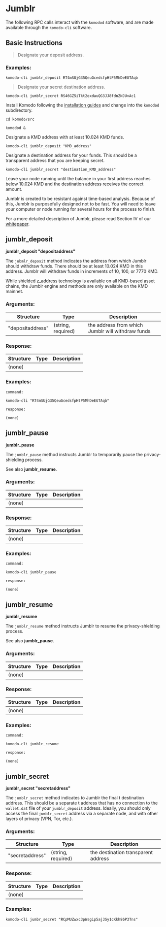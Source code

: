 # Jumblr

The following RPC calls interact with the `komodod` software, and are made available through the `komodo-cli` software.

## Basic Instructions

> Designate your deposit address.



### Examples:

```
komodo-cli jumblr_deposit RT4mSUjG35QeuGcedsfpHtP5MhDeEGTAqb
```

> Designate your secret destination address.

```
komodo-cli jumblr_secret RS46GZ5iTkt2exdauQG3JJ8fdnZNJUvAc1
```

Install Komodo following the [installation guides](#installing-basic-komodo-software) and change into the `komodod` subdirectory.

`cd komodo/src`

`komodod &`

Designate a KMD address with at least 10.024 KMD funds.

`komodo-cli jumblr_deposit "KMD_address"`

Designate a destination address for your funds. This should be a transparent address that you are keeping secret.

`komodo-cli jumblr_secret "destination_KMD_address"`

Leave your node running until the balance in your first address reaches below 10.024 KMD and the destination address receives the correct amount.

<aside class="warning">
  Jumblr is created to be resistant against time-based analysis. Because of this, Jumblr is purposefully designed not to be fast. You will need to leave your computer or node running for several hours for the process to finish.
</aside>

For a more detailed description of Jumblr, please read Section IV of our [whitepaper](https://komodoplatform.com/whitepaper).

## jumblr_deposit

**jumblr_deposit "depositaddress"**

The `jubmlr_deposit` method indicates the address from which Jumblr should withdraw funds. There should be at least 10.024 KMD in this address. Jumblr will withdraw funds in increments of 10, 100, or 7770 KMD.

<aside class="notice">
  While shielded z_address technology is available on all KMD-based asset chains, the Jumblr engine and methods are only available on the KMD mainnet.
</aside>

### Arguments:

Structure|Type|Description
---------|----|-----------
"depositaddress"                             |(string, required)           |the address from which Jumblr will withdraw funds


### Response:

Structure|Type|Description
---------|----|-----------
(none)                                       |                             |

### Examples:

```
command:

komodo-cli "RT4mSUjG35QeuGcedsfpHtP5MhDeEGTAqb"

response:

(none)
```

## jumblr_pause

**jumblr_pause**

The `jumblr_pause` method instructs Jumblr to temporarily pause the privacy-shielding process.

<aside class="notice">
  See also <b>jumblr_resume</b>.
</aside>

### Arguments:

Structure|Type|Description
---------|----|-----------
(none)                                       |                             |


### Response:

Structure|Type|Description
---------|----|-----------
(none)                                       |                             |

### Examples:

```
command:

komodo-cli jumblr_pause

response:

(none)
```

## jumblr_resume

**jumblr_resume**

The `jumblr_resume` method instructs Jumblr to resume the privacy-shielding process.

<aside class="notice">
  See also <b>jumblr_pause</b>.
</aside>

### Arguments:

Structure|Type|Description
---------|----|-----------
(none)                                       |                             |


### Response:

Structure|Type|Description
---------|----|-----------
(none)                                       |                             |

### Examples:

```
command:

komodo-cli jumblr_resume

response:

(none)
```

## jumblr_secret

**jumblr_secret "secretaddress"**

The `jumblr_secret` method indicates to Jumblr the final t destination address. This should be a separate t address that has no connection to the `wallet.dat` file of your `jumblr_deposit` address. Ideally, you should only access the final `jumblr_secret` address via a separate node, and with other layers of privacy (VPN, Tor, etc.).

### Arguments:

Structure|Type|Description
---------|----|-----------
"secretaddress"                              |(string, required)           |the destination transparent address

### Response:

Structure|Type|Description
---------|----|-----------
(none)                                       |                             |

### Examples:

```
komodo-cli jumbr_secret "RCpMUZwxc3pWsgip5aj3Sy1cKkh86P3Tns"
```
